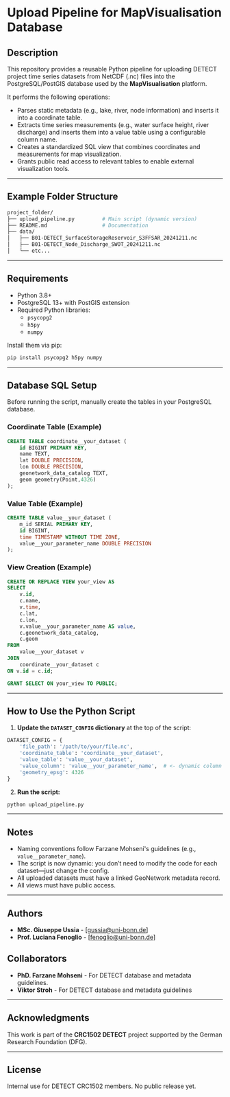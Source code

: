 
# Upload Pipeline for MapVisualisation Database 

## Description
This repository provides a reusable Python pipeline for uploading DETECT project time series datasets from NetCDF (.nc) files into the PostgreSQL/PostGIS database used by the **MapVisualisation** platform.

It performs the following operations:

- Parses static metadata (e.g., lake, river, node information) and inserts it into a coordinate table.
- Extracts time series measurements (e.g., water surface height, river discharge) and inserts them into a value table using a configurable column name.
- Creates a standardized SQL view that combines coordinates and measurements for map visualization.
- Grants public read access to relevant tables to enable external visualization tools.

---

## Example Folder Structure
```bash
project_folder/
├── upload_pipeline.py         # Main script (dynamic version)
├── README.md                  # Documentation
├── data/
│   ├── B01-DETECT_SurfaceStorageReservoir_S3FFSAR_20241211.nc
│   ├── B01-DETECT_Node_Discharge_SWOT_20241211.nc
│   └── etc...
```

---

## Requirements
- Python 3.8+
- PostgreSQL 13+ with PostGIS extension
- Required Python libraries:
  - `psycopg2`
  - `h5py`
  - `numpy`

Install them via pip:
```bash
pip install psycopg2 h5py numpy
```

---

## Database SQL Setup
Before running the script, manually create the tables in your PostgreSQL database.

### Coordinate Table (Example)
```sql
CREATE TABLE coordinate__your_dataset (
    id BIGINT PRIMARY KEY,
    name TEXT,
    lat DOUBLE PRECISION,
    lon DOUBLE PRECISION,
    geonetwork_data_catalog TEXT,
    geom geometry(Point,4326)
);
```

### Value Table (Example)
```sql
CREATE TABLE value__your_dataset (
    m_id SERIAL PRIMARY KEY,
    id BIGINT,
    time TIMESTAMP WITHOUT TIME ZONE,
    value__your_parameter_name DOUBLE PRECISION
);
```

### View Creation (Example)
```sql
CREATE OR REPLACE VIEW your_view AS
SELECT
    v.id,
    c.name,
    v.time,
    c.lat,
    c.lon,
    v.value__your_parameter_name AS value,
    c.geonetwork_data_catalog,
    c.geom
FROM
    value__your_dataset v
JOIN
    coordinate__your_dataset c
ON v.id = c.id;

GRANT SELECT ON your_view TO PUBLIC;
```

---

## How to Use the Python Script
1. **Update the `DATASET_CONFIG` dictionary** at the top of the script:
```python
DATASET_CONFIG = {
    'file_path': '/path/to/your/file.nc',
    'coordinate_table': 'coordinate__your_dataset',
    'value_table': 'value__your_dataset',
    'value_column': 'value__your_parameter_name',  # <- dynamic column name
    'geometry_epsg': 4326
}
```

2. **Run the script:**
```bash
python upload_pipeline.py
```

---

## Notes
- Naming conventions follow Farzane Mohseni's guidelines (e.g., `value__parameter_name`).
- The script is now dynamic: you don’t need to modify the code for each dataset—just change the config.
- All uploaded datasets must have a linked GeoNetwork metadata record.
- All views must have public access.

---

## Authors
- **MSc. Giuseppe Ussia** - [gussia@uni-bonn.de]
- **Prof. Luciana Fenoglio** - [fenoglio@uni-bonn.de]

## Collaborators
- **PhD. Farzane Mohseni** - For DETECT database and metadata guidelines.
- **Viktor Stroh** - For DETECT database and metadata guidelines

---

## Acknowledgments
This work is part of the **CRC1502 DETECT** project supported by the German Research Foundation (DFG).

---

## License
Internal use for DETECT CRC1502 members. No public release yet.
